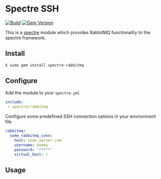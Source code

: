 # Spectre SSH

[![Build](https://github.com/ionos-spectre/spectre-rabbitmq/actions/workflows/build.yml/badge.svg)](https://github.com/ionos-spectre/spectre-rabbitmq/actions/workflows/build.yml)
[![Gem Version](https://badge.fury.io/rb/spectre-rabbitmq.svg)](https://badge.fury.io/rb/spectre-rabbitmq)

This is a [spectre](https://github.com/ionos-spectre/spectre-core) module which provides RabbitMQ functionality to the spectre framework.

## Install

```bash
$ sudo gem install spectre-rabbitmq
```

## Configure

Add the module to your `spectre.yml`

```yml
include:
 - spectre/rabbitmq
```

Configure some predefined SSH connection options in your environment file

```yml
rabbitmq:
  some_rabbitmq_conn:
    host: some.server.com
    username: dummy
    password: '*****'
    virtual_host: /
```

## Usage
